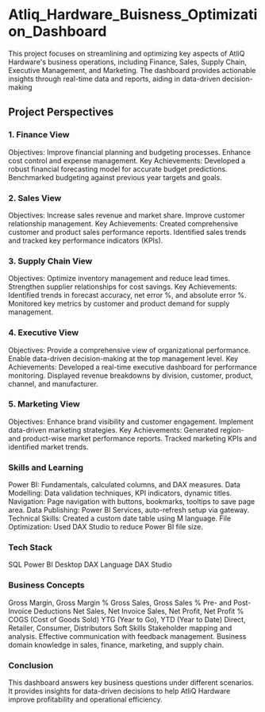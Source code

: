 # Atliq_Hardware_Buisness_Optimization_Dashboard
  This project focuses on streamlining and optimizing key aspects of AtliQ Hardware's business operations, including Finance, Sales, Supply Chain, Executive Management, and Marketing. The dashboard provides actionable insights through real-time data and reports, aiding in data-driven decision-making
## Project Perspectives
### 1. Finance View
Objectives:
Improve financial planning and budgeting processes.
Enhance cost control and expense management.
Key Achievements:
Developed a robust financial forecasting model for accurate budget predictions.
Benchmarked budgeting against previous year targets and goals.
### 2. Sales View
Objectives:
Increase sales revenue and market share.
Improve customer relationship management.
Key Achievements:
Created comprehensive customer and product sales performance reports.
Identified sales trends and tracked key performance indicators (KPIs).
### 3. Supply Chain View
Objectives:
Optimize inventory management and reduce lead times.
Strengthen supplier relationships for cost savings.
Key Achievements:
Identified trends in forecast accuracy, net error %, and absolute error %.
Monitored key metrics by customer and product demand for supply management.
### 4. Executive View
Objectives:
Provide a comprehensive view of organizational performance.
Enable data-driven decision-making at the top management level.
Key Achievements:
Developed a real-time executive dashboard for performance monitoring.
Displayed revenue breakdowns by division, customer, product, channel, and manufacturer.
### 5. Marketing View
Objectives:
Enhance brand visibility and customer engagement.
Implement data-driven marketing strategies.
Key Achievements:
Generated region- and product-wise market performance reports.
Tracked marketing KPIs and identified market trends.
### Skills and Learning
Power BI: Fundamentals, calculated columns, and DAX measures.
Data Modelling: Data validation techniques, KPI indicators, dynamic titles.
Navigation: Page navigation with buttons, bookmarks, tooltips to save page area.
Data Publishing: Power BI Services, auto-refresh setup via gateway.
Technical Skills: Created a custom date table using M language.
File Optimization: Used DAX Studio to reduce Power BI file size.
### Tech Stack
SQL
Power BI Desktop
DAX Language
DAX Studio
### Business Concepts
Gross Margin, Gross Margin %
Gross Sales, Gross Sales %
Pre- and Post-Invoice Deductions
Net Sales, Net Invoice Sales, Net Profit, Net Profit %
COGS (Cost of Goods Sold)
YTG (Year to Go), YTD (Year to Date)
Direct, Retailer, Consumer, Distributors
Soft Skills
Stakeholder mapping and analysis.
Effective communication with feedback management.
Business domain knowledge in sales, finance, marketing, and supply chain.
### Conclusion
This dashboard answers key business questions under different scenarios. It provides insights for data-driven decisions to help AtliQ Hardware improve profitability and operational efficiency.


